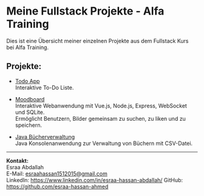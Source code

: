 # Meine Fullstack Projekte - Alfa Training

Dies ist eine Übersicht meiner einzelnen Projekte aus dem Fullstack Kurs bei Alfa Training.

## Projekte:

- [Todo App](https://github.com/esraa-hassan-ahmed/ToDo-List)  
  Interaktive To-Do Liste.
  
- [Moodboard](https://github.com/esraa-hassan-ahmed/MoodBoard)  
  Interaktive Webanwendung mit Vue.js, Node.js, Express, WebSocket und SQLite.  
  Ermöglicht Benutzern, Bilder gemeinsam zu suchen, zu liken und zu speichern.
  
- [Java Bücherverwaltung](https://github.com/esraa-hassan-ahmed/Book-Management-System)  
  Java Konsolenanwendung zur Verwaltung von Büchern mit CSV-Datei.

---

**Kontakt:**  
Esraa Abdallah  
E-Mail: esraahassan1512015@gmail.com  
LinkedIn: https://www.linkedin.com/in/esraa-hassan-abdallah/
GitHub: https://github.com/esraa-hassan-ahmed



